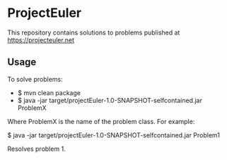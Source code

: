 # ProjectEuler
This repository contains solutions to problems published at https://projecteuler.net

## Usage
To solve problems:

- $ mvn clean package
- $ java -jar target/projectEuler-1.0-SNAPSHOT-selfcontained.jar ProblemX

Where ProblemX is the name of the problem class. For example:

$ java -jar target/projectEuler-1.0-SNAPSHOT-selfcontained.jar Problem1

Resolves problem 1.